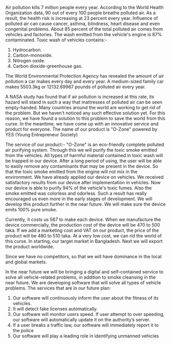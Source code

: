 Air pollution kills 7 million people every year. According to the World Health Organization data, 90 out of every 100 people breathe polluted air. As a result, the health risk is increasing at 23 percent every year. Influence of polluted air can cause cancer, asthma, blindness, heart disease and even congenital problems. About 85 percent of the total polluted air comes from vehicles and factories. The wash emitted from the vehicle's engine is 87% contaminated. 
Toxic wash of vehicles contains:- 
1. Hydrocarbon. 
2. Carbon-monoxide. 
3. Nitrogen oxide. 
4. Carbon dioxide-greenhouse gas. 

The World Environmental Protection Agency has revealed the amount of air pollution a car makes every day and every year. A medium-sized family car makes 5503.3kg or 12132.69967 pounds of polluted air every year. 

A NASA study has found that if air pollution is increased at this rate, its hazard will stand in such a way that mattresses of polluted air can be seen empty-handed. Many countries around the world are working to get rid of the problem. But we haven't noticed any such effective solution yet. For this reason, we have found a solution to this problem to save the world from this curse. In the meantime, we have come up with an innovative service and product for everyone. The name of our product is "O-Zone" powered by YES (Young Entrepreneur Society)

The service of our product:- 
"O-Zone" is an eco-friendly complete polluted air purifying system. Through this we will purify the toxic smoke emitted from the vehicles. All types of harmful material contained in toxic wash will be trapped in our device. After a long period of using, the user will be able to easily remove any contaminants that may be present in the device. So that the toxic smoke emitted from the engine will not mix in the environment. We have already applied our device on vehicles. We received satisfactory results from our device after implementation in vehicles. Now our device is able to purify 94% of the vehicle's toxic fumes. Also the smoke emitted was colorless and odorless. Such a result has really encouraged us even more in the early stages of development. We will develop this product further in the near future. We will make sure the device emits 100% pure smoke.

Currently, it costs us 567 to make each device. When we manufacture the device commercially, the production cost of the device will be 470 to 500 taka. If we add a marketing cost and VAT on our product, the price of the product will be 480 to 510 taka. At a very low cost, we can rid the world of this curse. In starting, our target market in Bangladesh. Next we will export the product worldwide. 

Since we have no competitors, so that we will have dominance in the local and global markets. 

In the near future we will be bringing a digital and self-contained service to solve all vehicle-related problems, in addition to smoke cleansing in the near future. We are developing software that will solve all types of vehicle problems. The services that are in our future plan:

1. Our software will continuously inform the user about the fitness of its vehicles.
2. It will detect fake licenses automatically. 
3. Our software will monitor users speed. If user attempt to over speeding, our software will automatically update it on the authority’s server. 
4. If a user breaks a traffic law, our software will immediately report it to the police
5. Our software will play a leading role in identifying unmanned vehicles


